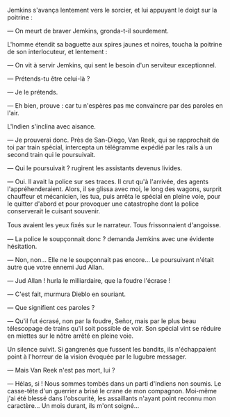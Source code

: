 Jemkins s'avança lentement vers le sorcier, et lui appuyant le doigt sur
la poitrine :

— On meurt de braver Jemkins, gronda-t-il sourdement.

L'homme étendit sa baguette aux spires jaunes et noires, toucha la poitrine de son interlocuteur, et lentement :

— On vit à servir Jemkins, qui sent le besoin d'un serviteur exceptionnel.

— Prétends-tu être celui-là ?

— Je le prétends.

— Eh bien, prouve : car tu n'espères pas me convaincre par des paroles en l'air.

L'Indien s'inclina avec aisance.

— Je prouverai donc. Près de San-Diego, Van Reek, qui se rapprochait de toi par train spécial, intercepta un télégramme expédié par les rails à un
second train qui le poursuivait.

— Qui le poursuivait ? rugirent les assistants devenus livides.

— Oui. Il avait la police sur ses traces. Il crut qu'à l'arrivée, des agents
l'appréhenderaient. Alors, il se glissa avec moi, le long des wagons, surprit
chauffeur et mécanicien, les tua, puis arrêta le spécial en pleine voie, pour
le quitter d'abord et pour provoquer une catastrophe dont la police conserverait le cuisant souvenir.

Tous avaient les yeux ﬁxés sur le narrateur. Tous frissonnaient d'angoisse.

— La police le soupçonnait donc ? demanda Jemkins avec une évidente
hésitation.

— Non, non... Elle ne le soupçonnait pas encore... Le poursuivant n'était autre que votre ennemi Jud Allan.

— Jud Allan ! hurla le milliardaire, que la foudre l'écrase !

— C'est fait, murmura Dieblo en souriant.

— Que signifient ces paroles ?

— Qu'il fut écrasé, non par la foudre, Señor, mais par le plus beau
télescopage de trains qu'il soit possible de voir. Son spécial vint se réduire
en miettes sur le nôtre arrêté en pleine voie.

Un silence suivit. Si gangrenés que fussent les bandits, ils n'échappaient
point à l'horreur de la vision évoquée par le lugubre messager.

— Mais Van Reek n'est pas mort, lui ?

— Hélas, si ! Nous sommes tombés dans un parti d'Indiens non soumis. Le casse-tête d'un guerrier a brisé le crane de mon compagnon. Moi-même j'ai été blessé dans l'obscurité, les assaillants n'ayant point reconnu mon
caractère... Un mois durant, ils m'ont soigné...
